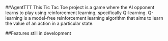##AgentTTT
This Tic Tac Toe project is a game where the AI opponent learns to play using reinforcement learning, 
specifically Q-learning. Q-learning is a model-free reinforcement learning algorithm that aims to learn the value of an action in a particular state.

##Features
still in development
